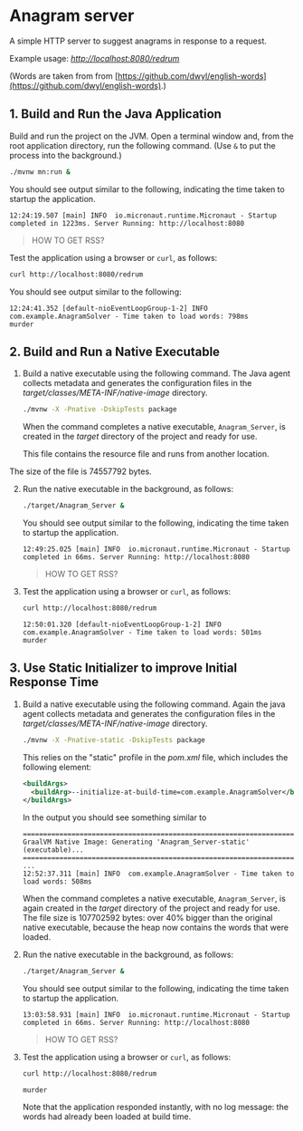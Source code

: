 # Anagram server

A simple HTTP server to suggest anagrams in response to a request.

Example usage: _[http://localhost:8080/redrum](http://localhost:8080/redrum)_

(Words are taken from from [https://github.com/dwyl/english-words](https://github.com/dwyl/english-words).)


## 1. Build and Run the Java Application

Build and run the project on the JVM. Open a terminal window and, from the root application directory, run the following command.
(Use `&` to put the process into the background.)

```bash
./mvnw mn:run &
```

You should see output similar to the following, indicating the time taken to startup the application.
```
12:24:19.507 [main] INFO  io.micronaut.runtime.Micronaut - Startup completed in 1223ms. Server Running: http://localhost:8080
```

>HOW TO GET RSS?

Test the application using a browser or `curl`, as follows:

```bash
curl http://localhost:8080/redrum
```

You should see output similar to the following:
```
12:24:41.352 [default-nioEventLoopGroup-1-2] INFO  com.example.AnagramSolver - Time taken to load words: 798ms
murder
```

## 2. Build and Run a Native Executable 

1. Build a native executable using the following command. The Java agent collects metadata and generates the configuration files in the _target/classes/META-INF/native-image_ directory.

    ```bash
    ./mvnw -X -Pnative -DskipTests package 
    ```

    When the command completes a native executable, `Anagram_Server`, is created in the _target_ directory of the project and ready for use.

    This file contains the resource file and runs from another location.

The size of the file is 74557792 bytes.

2. Run the native executable in the background, as follows:

    ```bash
    ./target/Anagram_Server &
    ```

    You should see output similar to the following, indicating the time taken to startup the application.
    ```
    12:49:25.025 [main] INFO  io.micronaut.runtime.Micronaut - Startup completed in 66ms. Server Running: http://localhost:8080
    ```

    > HOW TO GET RSS?

3. Test the application using a browser or `curl`, as follows:

    ```bash
    curl http://localhost:8080/redrum
    ```

    ```
    12:50:01.320 [default-nioEventLoopGroup-1-2] INFO  com.example.AnagramSolver - Time taken to load words: 501ms
    murder
    ```

## 3. Use Static Initializer to improve Initial Response Time

1. Build a native executable using the following command. Again the java agent collects metadata and generates the configuration files in the _target/classes/META-INF/native-image_ directory.

    ```bash
    ./mvnw -X -Pnative-static -DskipTests package 
    ```

    This relies on the "static" profile in the _pom.xml_ file, which includes the following element:

    ```xml
    <buildArgs>
      <buildArg>--initialize-at-build-time=com.example.AnagramSolver</buildArg>
    </buildArgs>
    ```

    In the output you should see something similar to 

    ```
    ========================================================================================================================
    GraalVM Native Image: Generating 'Anagram_Server-static' (executable)...
    ========================================================================================================================
    ...
    12:52:37.311 [main] INFO  com.example.AnagramSolver - Time taken to load words: 508ms
    ```

    When the command completes a native executable, `Anagram_Server`, is again created in the _target_ directory of the project and ready for use.
    The file size is 107702592 bytes: over 40% bigger than the original native executable, because the heap now contains the words that were loaded.

2. Run the native executable in the background, as follows:

    ```bash
    ./target/Anagram_Server &
    ```

    You should see output similar to the following, indicating the time taken to startup the application.
    ```
    13:03:58.931 [main] INFO  io.micronaut.runtime.Micronaut - Startup completed in 66ms. Server Running: http://localhost:8080
    ``` 

    > HOW TO GET RSS?

3. Test the application using a browser or `curl`, as follows:

    ```bash
    curl http://localhost:8080/redrum
    ```

    ```
    murder
    ```

    Note that the application responded instantly, with no log message: the words had already been loaded at build time.
    
